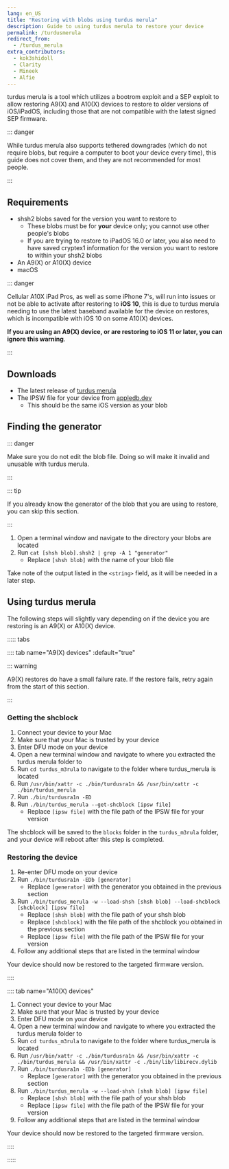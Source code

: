 ```yaml
---
lang: en_US
title: "Restoring with blobs using turdus merula"
description: Guide to using turdus merula to restore your device 
permalink: /turdusmerula
redirect_from:
  - /turdus_merula
extra_contributors:
  - kok3shidoll
  - Clarity
  - Mineek
  - Alfie
---
```


turdus merula is a tool which utilizes a bootrom exploit and a SEP exploit to allow restoring A9(X) and A10(X) devices to restore to older versions of iOS/iPadOS, including those that are not compatible with the latest signed SEP firmware.

::: danger

While turdus merula also supports tethered downgrades (which do not require blobs, but require a computer to boot your device every time), this guide does not cover them, and they are not recommended for most people.

:::

## Requirements

- shsh2 blobs saved for the version you want to restore to
  - These blobs must be for **your** device only; you cannot use other people's blobs
  - If you are trying to restore to iPadOS 16.0 or later, you also need to have saved cryptex1 information for the version you want to restore to within your shsh2 blobs
- An A9(X) or A10(X) device
- macOS

::: danger

Cellular A10X iPad Pros, as well as some iPhone 7's, will run into issues or not be able to activate after restoring to **iOS 10**, this is due to turdus merula needing to use the latest baseband available for the device on restores, which is incompatible with iOS 10 on some A10(X) devices.

**If you are using an A9(X) device, or are restoring to iOS 11 or later, you can ignore this warning**.

:::

## Downloads

- The latest release of [turdus merula](https://sep.lol)
- The IPSW file for your device from [appledb.dev](https://appledb.dev)
  - This should be the same iOS version as your blob

## Finding the generator

::: danger

Make sure you do not edit the blob file. Doing so will make it invalid and unusable with turdus merula.

:::

::: tip

If you already know the generator of the blob that you are using to restore, you can skip this section.

:::

1. Open a terminal window and navigate to the directory your blobs are located
1. Run `cat [shsh blob].shsh2 | grep -A 1 "generator"`
    - Replace `[shsh blob]` with the name of your blob file

Take note of the output listed in the `<string>` field, as it will be needed in a later step.

## Using turdus merula

The following steps will slightly vary depending on if the device you are restoring is an A9(X) or A10(X) device.

::::: tabs

:::: tab name="A9(X) devices" :default="true"

::: warning

A9(X) restores do have a small failure rate. If the restore fails, retry again from the start of this section.

:::

### Getting the shcblock

1. Connect your device to your Mac
1. Make sure that your Mac is trusted by your device
1. Enter DFU mode on your device
1. Open a new terminal window and navigate to where you extracted the turdus merula folder to
1. Run `cd turdus_m3rula` to navigate to the folder where turdus_merula is located
1. Run `/usr/bin/xattr -c ./bin/turdusra1n && /usr/bin/xattr -c ./bin/turdus_merula`
1. Run `./bin/turdusra1n -ED`
1. Run `./bin/turdus_merula --get-shcblock [ipsw file]`
    - Replace `[ipsw file]` with the file path of the IPSW file for your version

The shcblock will be saved to the `blocks` folder in the `turdus_m3rula` folder, and your device will reboot after this step is completed.

### Restoring the device

1. Re-enter DFU mode on your device
1. Run `./bin/turdusra1n -EDb [generator]`
    - Replace `[generator]` with the generator you obtained in the previous section
1. Run `./bin/turdus_merula -w --load-shsh [shsh blob] --load-shcblock [shcblock] [ipsw file]`
    - Replace `[shsh blob]` with the file path of your shsh blob
    - Replace `[shcblock]` with the file path of the shcblock you obtained in the previous section
    - Replace `[ipsw file]` with the file path of the IPSW file for your version
1. Follow any additional steps that are listed in the terminal window

Your device should now be restored to the targeted firmware version.

::::

:::: tab name="A10(X) devices"

1. Connect your device to your Mac
1. Make sure that your Mac is trusted by your device
1. Enter DFU mode on your device
1. Open a new terminal window and navigate to where you extracted the turdus merula folder to
1. Run `cd turdus_m3rula` to navigate to the folder where turdus_merula is located
1. Run `/usr/bin/xattr -c ./bin/turdusra1n && /usr/bin/xattr -c ./bin/turdus_merula && /usr/bin/xattr -c ./bin/lib/libirecv.dylib`
1. Run `./bin/turdusra1n -EDb [generator]`
    - Replace `[generator]` with the generator you obtained in the previous section
1. Run `./bin/turdus_merula -w --load-shsh [shsh blob] [ipsw file]`
    - Replace `[shsh blob]` with the file path of your shsh blob
    - Replace `[ipsw file]` with the file path of the IPSW file for your version
1. Follow any additional steps that are listed in the terminal window

Your device should now be restored to the targeted firmware version.

::::

:::::
